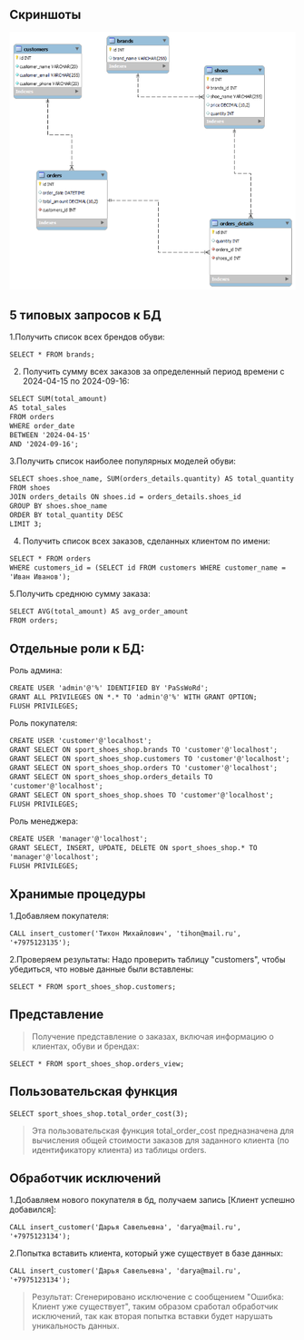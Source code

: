 ## Скриншоты 
![Скриншот 1](screen/erd.png)
##  5 типовых запросов к БД

1.Получить список всех брендов обуви:
```Mysql
SELECT * FROM brands;
```
2. Получить сумму всех заказов за определенный период времени  с 2024-04-15 по 2024-09-16:
```Mysql
SELECT SUM(total_amount) 
AS total_sales 
FROM orders 
WHERE order_date 
BETWEEN '2024-04-15' 
AND '2024-09-16';
```

3.Получить список наиболее популярных моделей обуви:
```Mysql
SELECT shoes.shoe_name, SUM(orders_details.quantity) AS total_quantity 
FROM shoes 
JOIN orders_details ON shoes.id = orders_details.shoes_id 
GROUP BY shoes.shoe_name 
ORDER BY total_quantity DESC 
LIMIT 3;
```

4. Получить список всех заказов, сделанных клиентом по имени:
```Mysql
SELECT * FROM orders
WHERE customers_id = (SELECT id FROM customers WHERE customer_name = 'Иван Иванов');
```

5.Получить среднюю сумму заказа:
```Mysql
SELECT AVG(total_amount) AS avg_order_amount
FROM orders;
```
##  Отдельные роли к БД:
Роль админа:
```Mysql
CREATE USER 'admin'@'%' IDENTIFIED BY 'PaSsWoRd';
GRANT ALL PRIVILEGES ON *.* TO 'admin'@'%' WITH GRANT OPTION;
FLUSH PRIVILEGES;
```

Роль покупателя:
```Mysql
CREATE USER 'customer'@'localhost';
GRANT SELECT ON sport_shoes_shop.brands TO 'customer'@'localhost';
GRANT SELECT ON sport_shoes_shop.customers TO 'customer'@'localhost';
GRANT SELECT ON sport_shoes_shop.orders TO 'customer'@'localhost';
GRANT SELECT ON sport_shoes_shop.orders_details TO 'customer'@'localhost';
GRANT SELECT ON sport_shoes_shop.shoes TO 'customer'@'localhost';
FLUSH PRIVILEGES;
```

Роль менеджера:
```Mysql
CREATE USER 'manager'@'localhost';
GRANT SELECT, INSERT, UPDATE, DELETE ON sport_shoes_shop.* TO 'manager'@'localhost';
FLUSH PRIVILEGES;
```
## Хранимые процедуры
1.Добавляем покупателя:
```Mysql
CALL insert_customer('Тихон Михайлович', 'tihon@mail.ru', '+7975123135');
```

2.Проверяем результаты: Надо проверить таблицу "customers", чтобы убедиться, что новые данные были вставлены:
```Mysql
SELECT * FROM sport_shoes_shop.customers;
```

## Представление
> Получение представление о заказах, включая информацию о клиентах, обуви и брендах:
```Mysql
SELECT * FROM sport_shoes_shop.orders_view;
```

## Пользовательская функция
```Mysql
SELECT sport_shoes_shop.total_order_cost(3);
```
> Эта пользовательская функция total_order_cost предназначена для вычисления общей стоимости заказов для заданного клиента (по идентификатору клиента) из таблицы orders.

## Обработчик исключений
1.Добавляем нового покупателя в бд, получаем запись [Клиент успешно добавился]:
```Mysql
CALL insert_customer('Дарья Савельевна', 'darya@mail.ru', '+7975123134');
```

2.Попытка вставить клиента, который уже существует в базе данных:
```Mysql
CALL insert_customer('Дарья Савельевна', 'darya@mail.ru', '+7975123134');
```

> Результат: Сгенерировано исключение с сообщением "Ошибка: Клиент уже существует", таким образом  сработал обработчик исключений, так как вторая попытка вставки будет нарушать уникальность данных.


